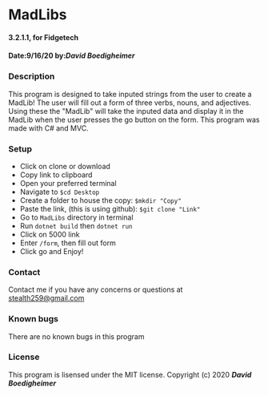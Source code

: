 # MadLibs
#### 3.2.1.1, for Fidgetech
#### Date:9/16/20  by:_**David Boedigheimer**_
### Description
This program is designed to take inputed strings from the user to create a MadLib! The user will fill out a form of three verbs, nouns, and adjectives. Using these the "MadLib" will take the inputed data and display it in the MadLib when the user presses the go button on the form. This program was made with C# and MVC.
### Setup
* Click on clone or download
* Copy link to clipboard
* Open your preferred terminal
* Navigate to `$cd Desktop`
* Create a folder to house the copy: `$mkdir "Copy"`
* Paste the link, (this is using github): `$git clone "Link"`
* Go to `MadLibs` directory in terminal
* Run `dotnet build` then `dotnet run`
* Click on 5000 link
* Enter `/form`, then fill out form
* Click go and Enjoy!
### Contact
Contact me if you have any concerns or questions at stealth259@gmail.com
### Known bugs
There are no known bugs in this program
### License
This program is lisensed under the MIT license.
Copyright (c) 2020 _**David Boedigheimer**_